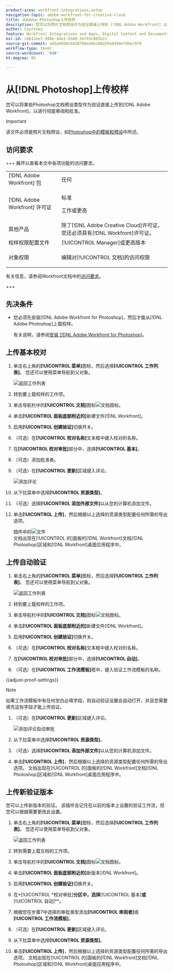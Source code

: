 ```yaml
---
product-area: workfront-integrations;setup
navigation-topic: adobe-workfront-for-creative-cloud
title: 从Adobe Photoshop上传校样
description: 您可以将照片文档预设作为验证直接上传到 [!DNL Adobe Workfront] 以进行彻底审阅和批准。
author: Courtney
feature: Workfront Integrations and Apps, Digital Content and Documents
exl-id: cbb12ee7-949e-44a1-9340-3ef93c003b21
source-git-commit: a65a4568c6428768ee6bc60a59a8499efdbec9f8
workflow-type: tm+mt
source-wordcount: '648'
ht-degree: 0%

---
```


# 从[!DNL Photoshop]上传校样

您可以将某些Photoshop文档预设类型作为验证直接上传到[!DNL Adobe Workfront]，以进行彻底审阅和批准。

>[!IMPORTANT]
>
>该文件必须是照片文档预设，如[Photoshop中的模板和预设](https://helpx.adobe.com/cn/photoshop/using/create-documents.html)中所述。



## 访问要求

+++ 展开以查看本文中各项功能的访问要求。

<table style="table-layout:auto"> 
 <col> 
 <col> 
 <tbody> 
  <tr> 
   <td role="rowheader">[!DNL Adobe Workfront] 包</td> 
   <td> 任何</td> 
  </tr> 
  <tr> 
   <td role="rowheader">[!DNL Adobe Workfront] 许可证</td> 
   <td> 
   <p>标准</p>
   <p>工作或更高</p> </td> 
  </tr> 
  <tr> 
   <td role="rowheader">其他产品</td> 
   <td>除了[!DNL Adobe Creative Cloud]许可证，您还必须具有[!DNL Workfront]许可证。</td> 
  </tr> 
  <tr> 
   <td role="rowheader">校样权限配置文件 </td> 
   <td>[!UICONTROL Manager]或更高版本</td> 
  </tr> 
  <tr> 
   <td role="rowheader">对象权限</td> 
   <td> <p>编辑对[!UICONTROL 文档]的访问权限</p>  </td> 
  </tr> 
 </tbody> 
</table>

有关信息，请参阅Workfront文档中的[访问要求](/help/quicksilver/administration-and-setup/add-users/access-levels-and-object-permissions/access-level-requirements-in-documentation.md)。

+++

## 先决条件

* 您必须先安装[!DNL Adobe Workfront for Photoshop]，然后才能从[!DNL Adobe Photoshop]上载校样。

  有关说明，请参阅[安装 [!DNL Adobe Workfront for Photoshop]](../../workfront-integrations-and-apps/adobe-workfront-for-creative-cloud/wf-cc-install-ps.md)。

## 上传基本校对

1. 单击右上角的&#x200B;**[!UICONTROL 菜单]**&#x200B;图标，然后选择&#x200B;**[!UICONTROL 工作列表]**。 您还可以使用菜单导航到父对象。

   ![返回工作列表](assets/go-back-to-work-list-350x314.png)

1. 转到要上载校样的工作项。
1. 单击导航栏中的&#x200B;**[!UICONTROL 文档]**&#x200B;图标![文档图标](assets/documents.png)。
1. 单击&#x200B;**[!UICONTROL 面板底部附近的]**&#x200B;新建文件[!DNL Workfront]。
1. 启用&#x200B;**[!UICONTROL 创建验证]**&#x200B;切换开关。
1. （可选）在&#x200B;**[!UICONTROL 校对名称]**&#x200B;文本框中键入校对的名称。
1. 在&#x200B;**[!UICONTROL 校对审批]**&#x200B;部分中，选择&#x200B;**[!UICONTROL 基本]**。
1. （可选）添加批准者。
1. （可选）在&#x200B;**[!UICONTROL 更新]**&#x200B;区域键入评论。

   ![添加评论](assets/add-comment.png)

1. 从下拉菜单中选择&#x200B;**[!UICONTROL 资源类型]**。

1. （可选）选择&#x200B;**[!UICONTROL 添加外部文件]**&#x200B;以从您的计算机添加文件。
1. 单击&#x200B;**[!UICONTROL 上传]**，然后根据以上选择的资源类型配置任何所需的导出选项。

   插件中的![文件](assets/plugin-files-350x307.png)\
   文档出现在[!UICONTROL 的]面板的[!DNL Workfront]文档[!DNL Photoshop]区域和[!DNL Workfront]桌面应用程序中。


## 上传自动验证

1. 单击右上角的&#x200B;**[!UICONTROL 菜单]**&#x200B;图标，然后选择&#x200B;**[!UICONTROL 工作列表]**。 您还可以使用菜单导航到父对象。

   ![返回工作列表](assets/go-back-to-work-list-350x314.png)

1. 转到要上载校样的工作项。
1. 单击导航栏中的&#x200B;**[!UICONTROL 文档]**&#x200B;图标![文档图标](assets/documents.png)。

1. 单击&#x200B;**[!UICONTROL 面板底部附近的]**&#x200B;新建文件[!DNL Workfront]。
1. 启用&#x200B;**[!UICONTROL 创建验证]**&#x200B;切换开关。
1. （可选）在&#x200B;**[!UICONTROL 校对名称]**&#x200B;文本框中键入校对的名称。
1. 在&#x200B;**[!UICONTROL 校对审批]**&#x200B;部分中，选择&#x200B;**[!UICONTROL 自动]**。
1. （可选）在&#x200B;**[!UICONTROL 工作流模板]**&#x200B;框中，键入验证工作流模板的名称。

{{adjust-proof-settings}}

>[!NOTE]
>
> 如果工作流模板中有任何空白必填字段，则自动验证设置会自动打开，并且您需要填充这些字段才能上传验证。


1. （可选）在&#x200B;**[!UICONTROL 更新]**&#x200B;区域键入评论。

   ![添加评论自动审批](assets/add-comment-automated-approval.png)

1. 从下拉菜单中选择&#x200B;**[!UICONTROL 资源类型]**。
1. （可选）选择&#x200B;**[!UICONTROL 添加外部文件]**&#x200B;以从您的计算机添加文件。
1. 单击&#x200B;**[!UICONTROL 上传]**，然后根据以上选择的资源类型配置任何所需的导出选项。
文档出现在[!UICONTROL 的]面板的[!DNL Workfront]文档[!DNL Photoshop]区域和[!DNL Workfront]桌面应用程序中。

## 上传新验证版本

您可以上传新版本的验证。 该插件会记住在以前的版本上设置的验证工作流，但您可以根据需要更改此设置。

1. 单击右上角的&#x200B;**[!UICONTROL 菜单]**&#x200B;图标，然后选择&#x200B;**[!UICONTROL 工作列表]**。 您还可以使用菜单导航到父对象。

   ![返回工作列表](assets/go-back-to-work-list-350x314.png)

1. 转到需要上载文档的工作项。
1. 单击导航栏中的&#x200B;**[!UICONTROL 文档]**&#x200B;图标![文档图标](assets/documents.png)。

1. 单击&#x200B;**[!UICONTROL 面板底部附近的]**&#x200B;新版本[!DNL Workfront]。
1. 启用&#x200B;**[!UICONTROL 创建验证]**&#x200B;切换开关。

1. 在&#x200B;*[!UICONTROL *校对审批]&#x200B;**分区中，选择&#x200B;**&#x200B;[!UICONTROL 基本]&#x200B;**&#x200B;或&#x200B;**&#x200B;[!UICONTROL 自动]**。

1. 根据您在步骤7中选择的审批类型添加&#x200B;**[!UICONTROL 审阅者]**&#x200B;或&#x200B;**[!UICONTROL 工作流模板]**。

1. （可选）在&#x200B;**[!UICONTROL 更新]**&#x200B;区域键入评论。
1. 从下拉菜单中选择&#x200B;**[!UICONTROL 资源类型]**。
1. 单击&#x200B;**[!UICONTROL 上传]**，然后根据以上选择的资源类型配置任何所需的导出选项。
文档出现在[!UICONTROL 的]面板的[!DNL Workfront]文档[!DNL Photoshop]区域和[!DNL Workfront]桌面应用程序中。
